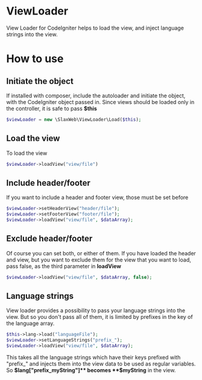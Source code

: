 ViewLoader
==========

View Loader for CodeIgniter helps to load the view, and inject language strings into the view.

How to use
==========

Initiate the object
-------------------
If installed with composer, include the autoloader and initiate the object, with the CodeIgniter object passed in. Since views should be loaded only in the controller, it is safe to pass **$this**
```php
$viewLoader = new \SlaxWeb\ViewLoader\Load($this);
```
Load the view
-------------
To load the view
```php
$viewLoader->loadView("view/file")
```
Include header/footer
---------------------
If you want to include a header and footer view, those must be set before
```php
$viewLoader->setHeaderView("header/file");
$viewLoader->setFooterView("footer/file");
$viewLoader->loadView("view/file", $dataArray);
```
Exclude header/footer
---------------------
Of course you can set both, or either of them. If you have loaded the header and view, but you want to exclude them for the view that you want to load, pass false, as the third parameter in **loadView**
```php
$viewLoader->loadView("view/file", $dataArray, false);
```
Language strings
----------------
View loader provides a possibility to pass your language strings into the view. But so you don't pass all of them, it is limited by prefixes in the key of the language array.
```php
$this->lang->load("languageFile");
$viewLoader->setLanguageStrings("prefix_");
$viewLoader->loadView("view/file", $dataArray);
```
This takes all the language strings which have their keys prefixed with "prefix_" and injects them into the view data to be used as regular variables. So **$lang["prefix_myString"]** becomes **$myString** in the view.
